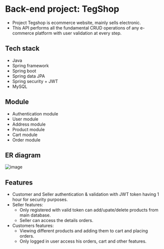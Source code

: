 # Back-end project: TegShop
- Project Tegshop is ecommerce website, mainly sells electronic.
- This API performs all the fundamental CRUD operations of any e-commerce platform with user validation at every step.
## Tech stack
- Java
- Spring framework
- Spring boot
- Spring data JPA
- Spring security + JWT
- MySQL

## Module
- Authentication module
- User module
- Address module
- Product module
- Cart module
- Order module

## ER diagram
![image](https://github.com/TrieuThanhTung/b-tegshop/assets/109820897/47c0640a-bf8c-44b6-9130-e44403bcb864)

## Features
- Customer and Seller authentication & validation with JWT token having 1 hour for security purposes.
- Seller features:
  - Only registered with valid token can add/upate/delete products from main database.
  - Seller can access the details orders.
- Customers features:
  - Viewing different products and adding them to cart and placing orders.
  - Only logged in user access his orders, cart and other features.
